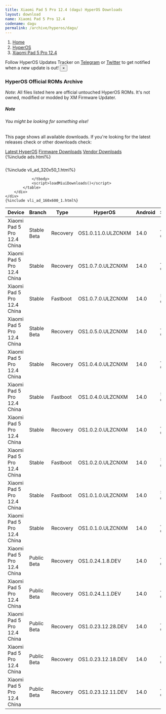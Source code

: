 ```yaml
---
title: Xiaomi Pad 5 Pro 12.4 (dagu) HyperOS Downloads
layout: download
name: Xiaomi Pad 5 Pro 12.4
codename: dagu
permalink: /archive/hyperos/dagu/
---
```

<nav aria-label="breadcrumb">
    <ol class="breadcrumb">
        <li class="breadcrumb-item"><a href="/">Home</a></li>
        <li class="breadcrumb-item"><a href="/hyperos/">HyperOS</a></li>
        <li class="breadcrumb-item active" aria-current="page"><a href="/hyperos/dagu/">Xiaomi Pad 5 Pro 12.4</a></li>
    </ol>
</nav>
<div class="alert alert-primary alert-dismissible fade show" role="alert">
    Follow HyperOS Updates Tracker on <a href="https://t.me/MIUIUpdatesTracker" class="alert-link">Telegram</a>
     or <a href="https://twitter.com/MiFwUpdater" class="alert-link">Twitter</a> to get notified when a new update is out!
    <button type="button" class="close" data-dismiss="alert" aria-label="Close">
        <span aria-hidden="true">&times;</span>
    </button>
</div>

### HyperOS Official ROMs Archive
*Note*: All files listed here are official untouched HyperOS ROMs. It's not owned, modified or modded by XM Firmware Updater.
<div class="card">
  <div class="card-body">
    <h5 class="card-title">Note</h5>
    <h6 class="card-subtitle mb-2 text-muted">You might be looking for something else!</h6>
    <p class="card-text">This page shows all available downloads.
     If you're looking for the latest releases check or other downloads check:</p>
    <a href="/hyperos/dagu/" class="card-link">Latest HyperOS</a>
    <a href="/firmware/dagu/" class="card-link">Firmware Downloads</a>
    <a href="/vendor/dagu/" class="card-link">Vendor Downloads</a>
  </div>
</div>
{%include ads.html%}
<div class="row justify-content-center">
    <div class="col-10">
        <div class="table-responsive-md" style="margin-top: 25px;">
            {%include vli_ad_320x50_1.html%}
            <table id="miui" class="display dt-responsive nowrap compact table table-striped table-hover table-sm">
                <thead class="thead-dark">
                    <tr>
                        <th data-ref="device">Device</th>
                        <th data-ref="branch">Branch</th>
                        <th data-ref="type">Type</th>
                        <th data-ref="miui">HyperOS</th>
                        <th data-ref="android">Android</th>
                        <th data-ref="size">Size</th>
                        <th data-ref="size">Date</th>
                        <th data-ref="link">Link</th>
                    </tr>
                </thead>
                <tbody>
                <tr><td>Xiaomi Pad 5 Pro 12.4 China</td><td>Stable Beta</td><td>Recovery</td><td>OS1.0.11.0.ULZCNXM</td><td>14.0</td><td>4.4 GB</td><td>2024-12-04</td><td><a href="/hyperos/dagu/stable beta/OS1.0.11.0.ULZCNXM/">Download</a></td></tr>
<tr><td>Xiaomi Pad 5 Pro 12.4 China</td><td>Stable</td><td>Recovery</td><td>OS1.0.7.0.ULZCNXM</td><td>14.0</td><td>4.4 GB</td><td>2024-11-01</td><td><a href="/hyperos/dagu/stable/OS1.0.7.0.ULZCNXM/">Download</a></td></tr>
<tr><td>Xiaomi Pad 5 Pro 12.4 China</td><td>Stable</td><td>Fastboot</td><td>OS1.0.7.0.ULZCNXM</td><td>14.0</td><td>5.4 GB</td><td>2024-10-28</td><td><a href="/hyperos/dagu/stable/OS1.0.7.0.ULZCNXM/">Download</a></td></tr>
<tr><td>Xiaomi Pad 5 Pro 12.4 China</td><td>Stable Beta</td><td>Recovery</td><td>OS1.0.5.0.ULZCNXM</td><td>14.0</td><td>4.4 GB</td><td>2024-09-20</td><td><a href="/hyperos/dagu/stable beta/OS1.0.5.0.ULZCNXM/">Download</a></td></tr>
<tr><td>Xiaomi Pad 5 Pro 12.4 China</td><td>Stable</td><td>Recovery</td><td>OS1.0.4.0.ULZCNXM</td><td>14.0</td><td>4.4 GB</td><td>2024-08-09</td><td><a href="/hyperos/dagu/stable/OS1.0.4.0.ULZCNXM/">Download</a></td></tr>
<tr><td>Xiaomi Pad 5 Pro 12.4 China</td><td>Stable</td><td>Fastboot</td><td>OS1.0.4.0.ULZCNXM</td><td>14.0</td><td>5.4 GB</td><td>2024-07-30</td><td><a href="/hyperos/dagu/stable/OS1.0.4.0.ULZCNXM/">Download</a></td></tr>
<tr><td>Xiaomi Pad 5 Pro 12.4 China</td><td>Stable</td><td>Recovery</td><td>OS1.0.2.0.ULZCNXM</td><td>14.0</td><td>4.4 GB</td><td>2024-05-27</td><td><a href="/hyperos/dagu/stable/OS1.0.2.0.ULZCNXM/">Download</a></td></tr>
<tr><td>Xiaomi Pad 5 Pro 12.4 China</td><td>Stable</td><td>Fastboot</td><td>OS1.0.2.0.ULZCNXM</td><td>14.0</td><td>5.4 GB</td><td>2024-05-13</td><td><a href="/hyperos/dagu/stable/OS1.0.2.0.ULZCNXM/">Download</a></td></tr>
<tr><td>Xiaomi Pad 5 Pro 12.4 China</td><td>Stable</td><td>Fastboot</td><td>OS1.0.1.0.ULZCNXM</td><td>14.0</td><td>5.4 GB</td><td>2024-02-22</td><td><a href="/hyperos/dagu/stable/OS1.0.1.0.ULZCNXM/">Download</a></td></tr>
<tr><td>Xiaomi Pad 5 Pro 12.4 China</td><td>Stable</td><td>Recovery</td><td>OS1.0.1.0.ULZCNXM</td><td>14.0</td><td>4.5 GB</td><td>2024-01-31</td><td><a href="/hyperos/dagu/stable/OS1.0.1.0.ULZCNXM/">Download</a></td></tr>
<tr><td>Xiaomi Pad 5 Pro 12.4 China</td><td>Public Beta</td><td>Recovery</td><td>OS1.0.24.1.8.DEV</td><td>14.0</td><td>4.5 GB</td><td>2024-01-12</td><td><a href="/hyperos/dagu/public beta/OS1.0.24.1.8.DEV/">Download</a></td></tr>
<tr><td>Xiaomi Pad 5 Pro 12.4 China</td><td>Public Beta</td><td>Recovery</td><td>OS1.0.24.1.1.DEV</td><td>14.0</td><td>4.5 GB</td><td>2024-01-05</td><td><a href="/hyperos/dagu/public beta/OS1.0.24.1.1.DEV/">Download</a></td></tr>
<tr><td>Xiaomi Pad 5 Pro 12.4 China</td><td>Public Beta</td><td>Recovery</td><td>OS1.0.23.12.28.DEV</td><td>14.0</td><td>4.5 GB</td><td>2023-12-29</td><td><a href="/hyperos/dagu/public beta/OS1.0.23.12.28.DEV/">Download</a></td></tr>
<tr><td>Xiaomi Pad 5 Pro 12.4 China</td><td>Public Beta</td><td>Recovery</td><td>OS1.0.23.12.18.DEV</td><td>14.0</td><td>4.5 GB</td><td>2023-12-22</td><td><a href="/hyperos/dagu/public beta/OS1.0.23.12.18.DEV/">Download</a></td></tr>
<tr><td>Xiaomi Pad 5 Pro 12.4 China</td><td>Public Beta</td><td>Recovery</td><td>OS1.0.23.12.11.DEV</td><td>14.0</td><td>4.5 GB</td><td>2023-12-15</td><td><a href="/hyperos/dagu/public beta/OS1.0.23.12.11.DEV/">Download</a></td></tr>

                </tbody>
                <script>loadMiuiDownloads()</script>
            </table>
        </div>
    </div>
    {%include vli_ad_160x600_1.html%}
</div>
